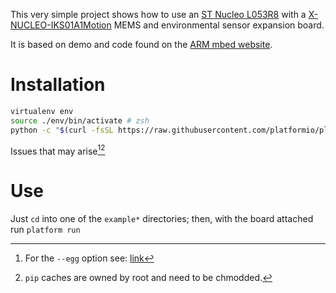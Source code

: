 This very simple project shows how to use an [ST Nucleo
L053R8](https://developer.mbed.org/platforms/ST-Nucleo-L053R8/) with a
[X-NUCLEO-IKS01A1Motion](http://www.st.com/web/catalog/tools/FM116/SC1248/PF261191)
MEMS and environmental sensor expansion board.

It is based on demo and code found on the [ARM mbed website](https://developer.mbed.org/teams/ST-Americas-mbed-Team/code/Nucleo_Sensor_Shield/).

Installation
============

``` sh
virtualenv env
source ./env/bin/activate # zsh
python -c "$(curl -fsSL https://raw.githubusercontent.com/platformio/platformio/master/scripts/get-platformio.py)"
```

Issues that may arise[^1][^2]

Use
===

Just `cd` into one of the `example*` directories; then, with the board
attached run `platform run`

[^1]: For the `--egg` option see:
    [link](https://github.com/platformio/platformio/issues/279)

[^2]: `pip` caches are owned by root and need to be chmodded.
